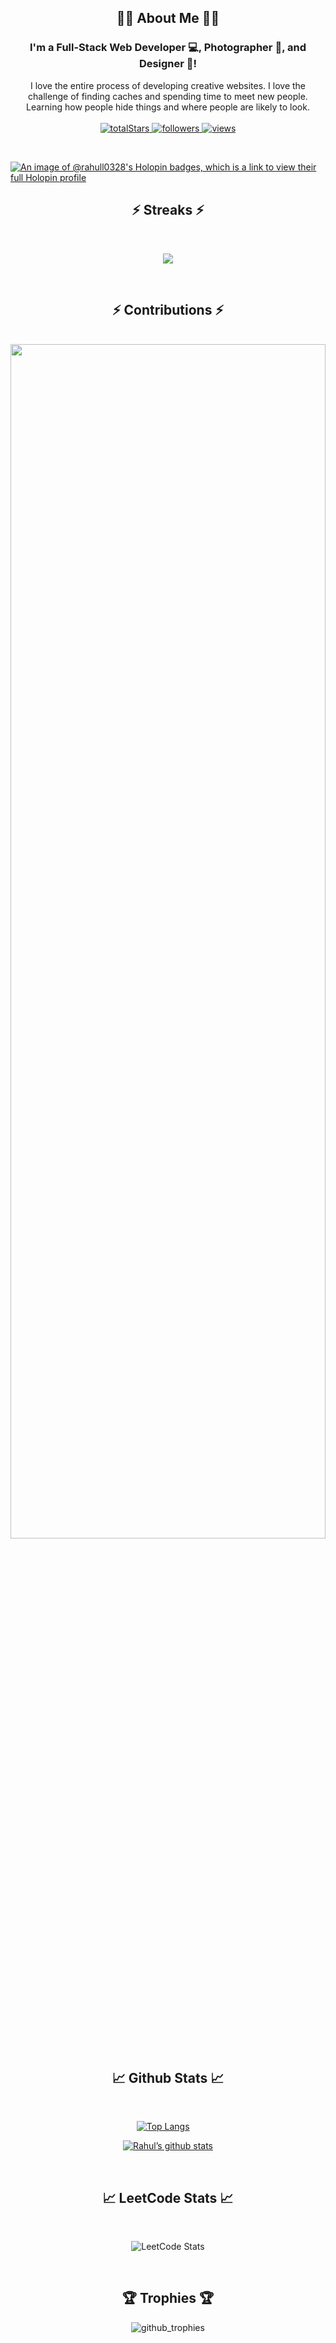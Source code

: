 <h2 align="center">👨‍💻 About Me 👨‍💻</h2>
<div align="center">
<h3><strong>I'm a Full-Stack Web Developer 💻, Photographer 📸, and Designer 🎨! </strong></h3> 
<p>
      I love the entire process of developing creative websites. I love the challenge of finding caches and spending time to meet new people. Learning how people hide things and where people are likely to look.

<br>
<br>
    <a href="https://github.com/rahull0328?tab=repositories&sort=stargazers">
      <img alt="totalStars" title="Total stars on GitHub" src="https://custom-icon-badges.demolab.com/github/stars/rahull0328?color=55960c&style=for-the-badge&labelColor=488207&logo=star"/>
    </a>
    <a href="https://github.com/rahull0328?tab=followers">
      <img alt="followers" title="Follow me on Github" src="https://custom-icon-badges.demolab.com/github/followers/rahull0328?color=236ad3&labelColor=1155ba&style=for-the-badge&logo=person-add&label=Follow&logoColor=white"/>
    </a>
    <a href="https://github.com/rahull0328/?tab=Simple-View-Counter">
      <img alt="views" title="GitHub profile views" src="https://komarev.com/ghpvc/?username=rahull0328&style=for-the-badge"/>
    </a>
</p>  
</div>

<br>

[![An image of @rahull0328's Holopin badges, which is a link to view their full Holopin profile](https://holopin.me/rahull0328)](https://holopin.io/@rahull0328)
<br>
<h2 align="center">⚡ Streaks ⚡</h2>
<br />
<p align=center>
  <div align=center>
    <picture>
      <source media="(prefers-color-scheme: dark)" srcset="https://streak-stats.demolab.com?user=rahull0328&theme=youtube-dark&card_width=900&card_height=300" />
      <source media="(prefers-color-scheme: light)" srcset="https://streak-stats.demolab.com?user=rahull0328&theme=youtube-dark&card_width=900&card_height=300" />
      <img src="https://streak-stats.demolab.com?user=rahull0328&theme=radical" />
    </picture>
  </div>
</p>
<p align=center>
  <br>
  <h2 align="center">⚡ Contributions ⚡</h2>
  <br>
  
   <img src="https://github-readme-activity-graph.vercel.app/graph?username=rahull0328&theme=react-dark&bg_color=20232a&hide_border=true" width="100%" height="70%"/>
   <br>
   
</p>
<div align="center">  
<h2>📈 Github Stats 📈</h2>
<br>
  
  [![Top Langs](https://github-readme-stats.vercel.app/api/top-langs/?username=rahull0328&theme=radical)](https://github.com/rahull0328)&nbsp;&nbsp;&nbsp;&nbsp;
  
  [![Rahul’s github stats](https://github-readme-stats.vercel.app/api?username=rahull0328&theme=radical&card_width=800px)](https://github.com/rahull0328)

</div>
<br>
<div align="center">  
<h2>📈 LeetCode Stats 📈</h2>
<br>
  
 ![LeetCode Stats](https://leetcard.jacoblin.cool/rahul0328?theme=radical&font=Actor&ext=heatmap)

</div>
<br>
<div align="center">
  <h2>🏆 Trophies 🏆</h2>
  <img src="https://github-profile-trophy.vercel.app/?username=rahull0328&theme=onedark" alt="github_trophies" />
</div>
